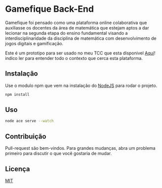 # Gamefique Back-End

Gamefique foi pensado como uma plataforma online colaborativa que auxiliasse os docentes da área de matemática que estejam aptos a dar lecionar na segunda etapa do ensino fundamental visando a interdisciplinaridade da disciplina de matemática com desenvolvimento de jogos digitais e gamificação.

Este é um prototipo para ser usado no meu TCC que esta disponivel [Aqui](https://nodejs.org/en/)! indico ler para entender todo o contexto que cerca esta plataforma.

## Instalação

Use o modulo npm que vem na instalação do [NodeJS](https://nodejs.org/en/) para rodar o projeto.

```bash
npm install
```

## Uso

```bash
node ace serve --watch
```

## Contribuição
Pull-request são bem-vindos. Para grandes mudanças, abra um problema primeiro para discutir o que você gostaria de mudar.

## Licença
[MIT](https://choosealicense.com/licenses/mit/)
